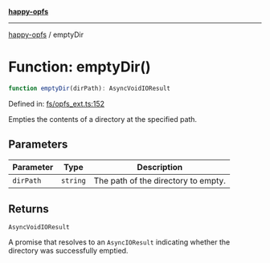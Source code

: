 [**happy-opfs**](../README.md)

***

[happy-opfs](../README.md) / emptyDir

# Function: emptyDir()

```ts
function emptyDir(dirPath): AsyncVoidIOResult
```

Defined in: [fs/opfs\_ext.ts:152](https://github.com/JiangJie/happy-opfs/blob/7d6f4902eef2f34868c7991f5501261a1d1ff67a/src/fs/opfs_ext.ts#L152)

Empties the contents of a directory at the specified path.

## Parameters

| Parameter | Type | Description |
| ------ | ------ | ------ |
| `dirPath` | `string` | The path of the directory to empty. |

## Returns

`AsyncVoidIOResult`

A promise that resolves to an `AsyncIOResult` indicating whether the directory was successfully emptied.
